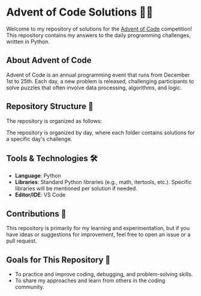 # Advent of Code Solutions 🎄✨

Welcome to my repository of solutions for the [Advent of Code](https://adventofcode.com/) competition! This repository contains my answers to the daily programming challenges, written in Python.

## About Advent of Code

Advent of Code is an annual programming event that runs from December 1st to 25th. Each day, a new problem is released, challenging participants to solve puzzles that often involve data processing, algorithms, and logic.

## Repository Structure 📂

The repository is organized as follows:

The repository is organized by day, where each folder contains solutions for a specific day's challenge.

## Tools & Technologies 🛠️

- **Language**: Python
- **Libraries**: Standard Python libraries (e.g., math, itertools, etc.). Specific libraries will be mentioned per solution if needed.
- **Editor/IDE**: VS Code

## Contributions 🤝 
This repository is primarily for my learning and experimentation, but if you have ideas or suggestions for improvement, feel free to open an issue or a pull request.

## Goals for This Repository 🎯
- To practice and improve coding, debugging, and problem-solving skills.
- To share my approaches and learn from others in the coding community.



